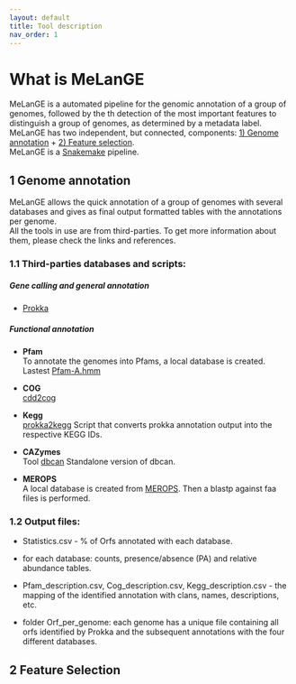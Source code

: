 ```yaml
---
layout: default
title: Tool description
nav_order: 1
---
```


# What is MeLanGE

MeLanGE is a automated pipeline for the genomic annotation of a group of genomes, followed by the th detection of the most important features to distinguish a group of genomes, as determined by a metadata label.  
MeLanGE has two independent, but connected, components: [1) Genome annotation](#1-genome-annotation) + [2) Feature selection](#2-feature-selection).  
MeLanGE is a [Snakemake](https://snakemake.readthedocs.io/en/stable/#) pipeline.

## 1 Genome annotation
MeLanGE allows the quick annotation of a group 
of genomes with several databases and gives as final output formatted tables with 
the annotations per genome. \
All the tools in use are from third-parties. To get more information about them, 
please check the links and references.

### 1.1 Third-parties databases and scripts:
##### Gene calling and general annotation
* [Prokka](https://github.com/tseemann/prokka)

##### Functional annotation 
* **Pfam** \
To annotate the genomes into Pfams, a local database is created.\
Lastest [Pfam-A.hmm](ftp://ftp.ebi.ac.uk/pub/databases/Pfam/current_release)

* **COG** \
[cdd2cog](https://github.com/aleimba/bac-genomics-scripts/tree/master/cdd2cog)

* **Kegg** \
[prokka2kegg](https://github.com/SilentGene/Bio-py/tree/master/prokka2kegg)
Script that converts prokka annotation output into the respective KEGG IDs.

* **CAZymes** \
Tool [dbcan](https://github.com/linnabrown/run_dbcan)
Standalone version of dbcan.

* **MEROPS** \
A local database is created from [MEROPS](ftp://ftp.ebi.ac.uk/pub/databases/merops/current_release/merops_scan.lib).
Then a blastp against faa files is performed.

### 1.2 Output files:
- Statistics.csv - % of Orfs annotated with each database.

- for each database: counts, presence/absence (PA) and relative abundance tables.

- Pfam_description.csv, Cog_description.csv, Kegg_description.csv - the mapping of the identified annotation with clans, names, descriptions, etc.

- folder Orf_per_genome: each genome has a unique file containing all orfs identified by Prokka and the subsequent annotations with the four different databases.

## 2 Feature Selection
